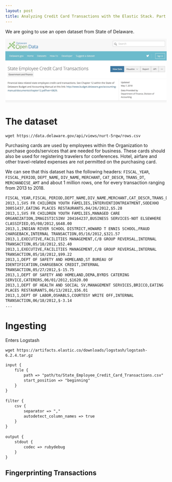 ```yaml
---
layout: post
title: Analyzing Credit Card Transactions with the Elastic Stack. Part 1 - Ingesting
---
```


We are going to use an open dataset from State of Delaware.

![State of Delaware's Open Data Portal (https://data.delaware.gov/)](/images/delaware/portal.jpg)


# The dataset
```
wget https://data.delaware.gov/api/views/nurt-5rqw/rows.csv
```

Purchasing cards are used by employees within the Organization to purchase goods/services that are needed for business. These cards should also be used for registering travelers for conferences. Hotel, airfare and other travel-related expenses are not permitted on the purchasing card.


We can see that this dataset has the following headers: `FISCAL_YEAR`, `FISCAL_PERIOD`, `DEPT_NAME`, `DIV_NAME`, `MERCHANT`, `CAT_DESCR`, `TRANS_DT`, `MERCHANDISE_AMT` and about 1 million rows, one for every transaction ranging from 2013 to 2018.

```
FISCAL_YEAR,FISCAL_PERIOD,DEPT_NAME,DIV_NAME,MERCHANT,CAT_DESCR,TRANS_DT,MERCHANDISE_AMT
2013,1,SVS FR CHILDREN YOUTH FAMILIES,INTERVENTIONTREATMENT,SODEXHO 30051437,EATING PLACES RESTAURANTS,04/26/2012,$5.28
2013,1,SVS FR CHILDREN YOUTH FAMILIES,MANAGED CARE ORGANIZATION,IMAGISTICSINV 204164237,BUSINESS SERVICES-NOT ELSEWHERE CLASSIFIED,05/08/2012,$648.00
2013,1,INDIAN RIVER SCHOOL DISTRICT,HOWARD T ENNIS SCHOOL,FRAUD CHARGEBACK,INTERNAL TRANSACTION,05/16/2012,$321.57
2013,1,EXECUTIVE,FACILITIES MANAGEMENT,C/B GROUP REVERSAL,INTERNAL TRANSACTION,05/18/2012,$52.40
2013,1,EXECUTIVE,FACILITIES MANAGEMENT,C/B GROUP REVERSAL,INTERNAL TRANSACTION,05/18/2012,$99.22
2013,1,DEPT OF SAFETY AND HOMELAND,ST BUREAU OF IDENTIFICATION,CHARGEBACK CREDIT,INTERNAL TRANSACTION,05/27/2012,$-15.75
2013,1,DEPT OF SAFETY AND HOMELAND,DEMA,BYRDS CATERING SERVICE,CATERERS,06/01/2012,$1620.00
2013,1,DEPT OF HEALTH AND SOCIAL SV,MANAGEMENT SERVICES,BRICCO,EATING PLACES RESTAURANTS,06/13/2012,$56.01
2013,1,DEPT OF LABOR,OSHABLS,COURTESY WRITE OFF,INTERNAL TRANSACTION,06/18/2012,$-3.14
...
```

# Ingesting

Enters Logstash
```
wget https://artifacts.elastic.co/downloads/logstash/logstash-6.2.4.tar.gz
```


```
input {
    file {
        path => "path/to/State_Employee_Credit_Card_Transactions.csv"
        start_position => "beginning"
    }
}

filter {
    csv {
        separator => ","
        autodetect_column_names => true
    }
}

output {
    stdout {
        codec => rubydebug
    }
}
```

## Fingerprinting Transactions
